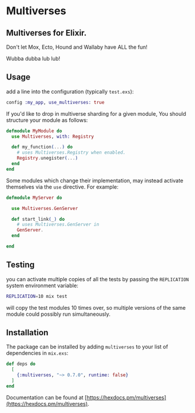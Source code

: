 # Multiverses

## Multiverses for Elixir.

Don't let Mox, Ecto, Hound and Wallaby have ALL the fun!

Wubba dubba lub lub!

## Usage

add a line into the configuration (typically `test.exs`):

```elixir
config :my_app, use_multiverses: true
```

If you'd like to drop in multiverse sharding for a given module,
You should structure your module as follows:

```elixir
defmodule MyModule do
  use Multiverses, with: Registry

  def my_function(...) do
    # uses Multiverses.Registry when enabled.
    Registry.unegister(...)
  end
end
```

Some modules which change their implementation, may instead activate
themselves via the `use` directive.  For example:

```elixir
defmodule MyServer do

  use Multiverses.GenServer

  def start_link(_) do
    # uses Multiverses.GenServer in
    GenServer.
  end

end
```

## Testing

you can activate multiple copies of all the tests by passing the
`REPLICATION` system environment variable:

```bash
REPLICATION=10 mix test
```

will copy the test modules 10 times over, so multiple versions of the
same module could possibly run simultaneously.

## Installation

The package can be installed
by adding `multiverses` to your list of dependencies in `mix.exs`:

```elixir
def deps do
  [
    {:multiverses, "~> 0.7.0", runtime: false}
  ]
end
```

Documentation can be found at [https://hexdocs.pm/multiverses](https://hexdocs.pm/multiverses).

